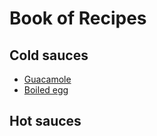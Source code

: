 # Book of Recipes

## Cold sauces
* [Guacamole](guacamole.md)
* [Boiled egg](boiledegg.md)

## Hot sauces
